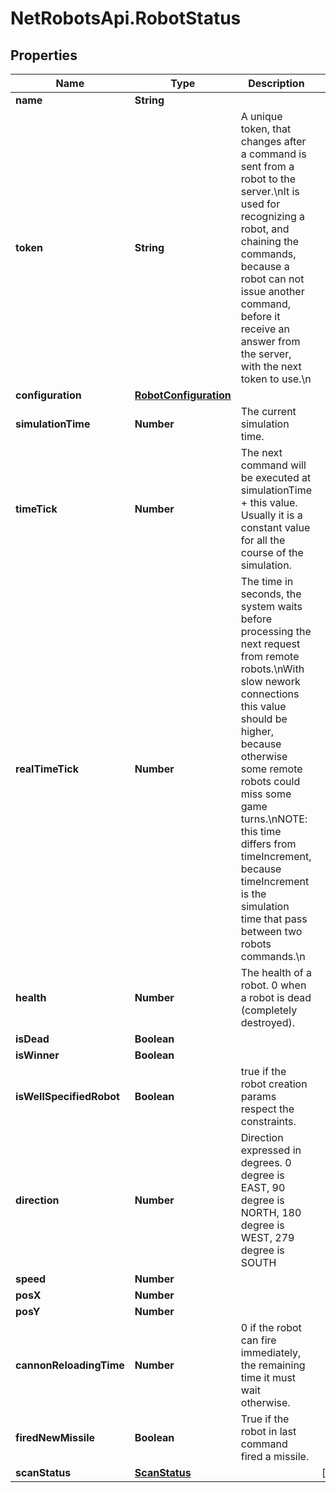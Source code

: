 # NetRobotsApi.RobotStatus

## Properties
Name | Type | Description | Notes
------------ | ------------- | ------------- | -------------
**name** | **String** |  | 
**token** | **String** | A unique token, that changes after a command is sent from a robot to the server.\nIt is used for recognizing a robot, and chaining the commands, because a robot can not issue another command, before it receive an answer from the server, with the next token to use.\n | 
**configuration** | [**RobotConfiguration**](RobotConfiguration.md) |  | 
**simulationTime** | **Number** | The current simulation time. | 
**timeTick** | **Number** | The next command will be executed at simulationTime + this value. Usually it is a constant value for all the course of the simulation. | 
**realTimeTick** | **Number** | The time in seconds, the system waits before processing the next request from remote robots.\nWith slow nework connections this value should be higher, because otherwise some remote robots could miss some game turns.\nNOTE: this time differs from timeIncrement, because timeIncrement is the simulation time that pass between two robots commands.\n | 
**health** | **Number** | The health of a robot. 0 when a robot is dead (completely destroyed). | 
**isDead** | **Boolean** |  | 
**isWinner** | **Boolean** |  | 
**isWellSpecifiedRobot** | **Boolean** | true if the robot creation params respect the constraints. | 
**direction** | **Number** | Direction expressed in degrees. 0 degree is EAST, 90 degree is NORTH, 180 degree is WEST, 279 degree is SOUTH | 
**speed** | **Number** |  | 
**posX** | **Number** |  | 
**posY** | **Number** |  | 
**cannonReloadingTime** | **Number** | 0 if the robot can fire immediately, the remaining time it must wait otherwise. | 
**firedNewMissile** | **Boolean** | True if the robot in last command fired a missile. | 
**scanStatus** | [**ScanStatus**](ScanStatus.md) |  | [optional] 


